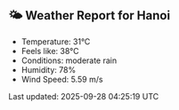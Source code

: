 <!-- WEATHER-START -->
## 🌤 Weather Report for Hanoi

- Temperature: 31°C
- Feels like: 38°C
- Conditions: moderate rain
- Humidity: 78%
- Wind Speed: 5.59 m/s

Last updated: 2025-09-28 04:25:19 UTC
<!-- WEATHER-END -->
